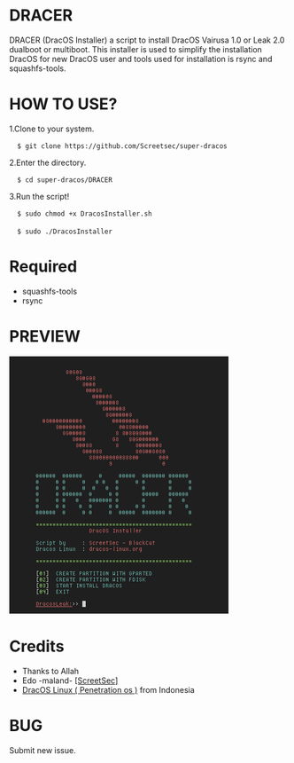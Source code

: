 # DRACER
DRACER (DracOS Installer) a script to install DracOS Vairusa 1.0 or Leak 2.0 dualboot or multiboot. This installer is used to simplify the installation DracOS for new DracOS user and tools used for installation is rsync and squashfs-tools. 


# HOW TO USE?


1.Clone to your system.


      $ git clone https://github.com/Screetsec/super-dracos


2.Enter the directory.


      $ cd super-dracos/DRACER
   

3.Run the script!

      $ sudo chmod +x DracosInstaller.sh

      $ sudo ./DracosInstaller


# Required
+ squashfs-tools
+ rsync



# PREVIEW


![Screenshot](dracer.png)


# Credits
+ Thanks to Allah
+ Edo -maland- [[ScreetSec]](https://github.com/Screetsec)
+ [DracOS Linux ( Penetration os )](http://dracos-linux.org/) from Indonesia


# BUG

Submit new issue.
